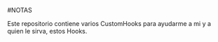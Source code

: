 #NOTAS

Este repositorio contiene varios CustomHooks para ayudarme a mi y a quien le sirva, estos Hooks.
